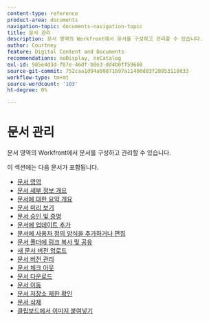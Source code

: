 ```yaml
---
content-type: reference
product-area: documents
navigation-topic: documents-navigation-topic
title: 문서 관리
description: 문서 영역의 Workfront에서 문서를 구성하고 관리할 수 있습니다.
author: Courtney
feature: Digital Content and Documents
recommendations: noDisplay, noCatalog
exl-id: 985e4d3d-f07e-46df-b0e3-dd4b0ff59660
source-git-commit: 752caa1d94a09871b97a11400d83f28853118d33
workflow-type: tm+mt
source-wordcount: '103'
ht-degree: 0%

---
```


# 문서 관리

문서 영역의 Workfront에서 문서를 구성하고 관리할 수 있습니다.

이 섹션에는 다음 문서가 포함됩니다&#x200B;.

* [문서 영역](../../documents/managing-documents/documents-area.md)
* [문서 세부 정보 개요](../../documents/managing-documents/document-details-overview.md)
* [문서에 대한 요약 개요](../../documents/managing-documents/summary-for-documents.md)
* [문서 미리 보기](../../documents/managing-documents/preview-documents.md)
* [문서 승인 및 증명](../../documents/managing-documents/document-approvals-and-proofing.md)
* [문서에 업데이트 추가](../../documents/managing-documents/add-update-documents.md)
* [문서에 사용자 정의 양식을 추가하거나 편집](../../documents/managing-documents/add-custom-form-documents.md)
* [문서 폴더에 링크 복사 및 공유](/help/quicksilver/documents/managing-documents/copy-a-doc-folder-url.md)
* [새 문서 버전 업로드](../../documents/managing-documents/upload-new-document-version.md)
* [문서 버전 관리](../../documents/managing-documents/manage-document-versions.md)
* [문서 체크 아웃](../../documents/managing-documents/check-out-documents.md)
* [문서 다운로드](../../documents/managing-documents/download-documents.md)
* [문서 이동](../../documents/managing-documents/move-documents.md)
* [문서 저장소 제한 확인](../../documents/managing-documents/check-document-storage.md)
* [문서 삭제](../../documents/managing-documents/delete-documents.md)
* [클립보드에서 이미지 붙여넣기](../../documents/managing-documents/paste-image-clipboard.md)
